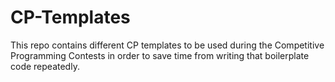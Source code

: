 # CP-Templates
This repo contains different CP templates to be used during the Competitive Programming Contests in order to save time from writing that boilerplate code repeatedly.
